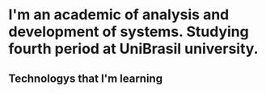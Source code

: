 # I'm an academic of analysis and development of systems. Studying fourth period at UniBrasil university.
## Technologys that I'm learning
